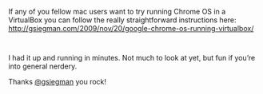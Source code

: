 <!--
slug: how-to-run-google-chrome-os-on-virtualbox-mac
date: Fri Nov 20 2009 09:40:00 GMT+0100 (CET)
tags: ChromeOS, Google, VirtualBox, Nerdery
title: How to Run Google Chrome OS in Virtual Box on Mac
id: 250625952
link: http://joreteg.com/post/250625952/how-to-run-google-chrome-os-on-virtualbox-mac
raw: {"blog_name":"henrikjoreteg","id":250625952,"post_url":"http://joreteg.com/post/250625952/how-to-run-google-chrome-os-on-virtualbox-mac","slug":"how-to-run-google-chrome-os-on-virtualbox-mac","type":"text","date":"2009-11-20 08:40:00 GMT","timestamp":1258706400,"state":"published","format":"markdown","reblog_key":"T5bBqJ81","tags":["ChromeOS","Google","VirtualBox","Nerdery"],"short_url":"http://tmblr.co/ZgL_YyEy3_W","recommended_source":null,"recommended_color":null,"highlighted":[],"note_count":0,"title":"How to Run Google Chrome OS in Virtual Box on Mac","body":"<p>If any of you fellow mac users want to try running Chrome OS in a VirtualBox you can follow the really straightforward instructions here: \n<a href=\"http://gsiegman.com/2009/nov/20/google-chrome-os-running-virtualbox/\">http://gsiegman.com/2009/nov/20/google-chrome-os-running-virtualbox/</a></p>\n\n<p><img src=\"http://31.media.tumblr.com/tumblr_ktefy5sq4C1qzx3i9.png\" alt=\"\"/></p>\n\n<p><img src=\"http://38.media.tumblr.com/tumblr_ktefyh1Xjw1qzx3i9.png\" alt=\"\"/></p>\n\n<p>I had it up and running in minutes. Not much to look at yet, but fun if you&rsquo;re into general nerdery.</p>\n\n<p>Thanks <a href=\"http://twitter.com/gsiegman\">@gsiegman</a> you rock!</p>","reblog":{"tree_html":"","comment":"<p>If any of you fellow mac users want to try running Chrome OS in a VirtualBox you can follow the really straightforward instructions here: \n<a href=\"http://gsiegman.com/2009/nov/20/google-chrome-os-running-virtualbox/\">http://gsiegman.com/2009/nov/20/google-chrome-os-running-virtualbox/</a></p>\n\n<p><img src=\"http://31.media.tumblr.com/tumblr_ktefy5sq4C1qzx3i9.png\" alt=\"\"></p>\n\n<p><img src=\"http://38.media.tumblr.com/tumblr_ktefyh1Xjw1qzx3i9.png\" alt=\"\"></p>\n\n<p>I had it up and running in minutes. Not much to look at yet, but fun if you’re into general nerdery.</p>\n\n<p>Thanks <a href=\"http://twitter.com/gsiegman\">@gsiegman</a> you rock!</p>"},"trail":[{"blog":{"name":"henrikjoreteg","active":true,"theme":{"header_full_width":1500,"header_full_height":500,"header_focus_width":676,"header_focus_height":380,"avatar_shape":"circle","background_color":"#F6F6F6","body_font":"Helvetica Neue","header_bounds":"0,1249,380,573","header_image":"http://static.tumblr.com/df7befc8b0387cf597578e613c221cb3/uzkwgdq/FAjnt7hyg/tumblr_static_agmw2bdhkjs4ws4sscw44swgc.jpg","header_image_focused":"http://static.tumblr.com/df7befc8b0387cf597578e613c221cb3/uzkwgdq/1oSnt7hyh/tumblr_static_tumblr_static_agmw2bdhkjs4ws4sscw44swgc_focused_v3.jpg","header_image_scaled":"http://static.tumblr.com/df7befc8b0387cf597578e613c221cb3/uzkwgdq/FAjnt7hyg/tumblr_static_agmw2bdhkjs4ws4sscw44swgc_2048_v2.jpg","header_stretch":true,"link_color":"#529ECC","show_avatar":true,"show_description":true,"show_header_image":true,"show_title":true,"title_color":"#444444","title_font":"Helvetica Neue","title_font_weight":"bold"}},"post":{"id":"250625952"},"content_raw":"<p>If any of you fellow mac users want to try running Chrome OS in a VirtualBox you can follow the really straightforward instructions here: \n<a href=\"http://gsiegman.com/2009/nov/20/google-chrome-os-running-virtualbox/\">http://gsiegman.com/2009/nov/20/google-chrome-os-running-virtualbox/</a></p>\n\n<p><img src=\"http://31.media.tumblr.com/tumblr_ktefy5sq4C1qzx3i9.png\" alt=\"\"></p>\n\n<p><img src=\"http://38.media.tumblr.com/tumblr_ktefyh1Xjw1qzx3i9.png\" alt=\"\"></p>\n\n<p>I had it up and running in minutes. Not much to look at yet, but fun if you’re into general nerdery.</p>\n\n<p>Thanks <a href=\"http://twitter.com/gsiegman\">@gsiegman</a> you rock!</p>","content":"<p>If any of you fellow mac users want to try running Chrome OS in a VirtualBox you can follow the really straightforward instructions here: \n<a href=\"http://gsiegman.com/2009/nov/20/google-chrome-os-running-virtualbox/\">http://gsiegman.com/2009/nov/20/google-chrome-os-running-virtualbox/</a></p>\n\n<p><img src=\"http://31.media.tumblr.com/tumblr_ktefy5sq4C1qzx3i9.png\" class=\"toggle_inline_image inline_image constrained_image\"/></p>\n\n<p><img src=\"http://38.media.tumblr.com/tumblr_ktefyh1Xjw1qzx3i9.png\" class=\"toggle_inline_image inline_image constrained_image\"/></p>\n\n<p>I had it up and running in minutes. Not much to look at yet, but fun if you’re into general nerdery.</p>\n\n<p>Thanks <a href=\"http://twitter.com/gsiegman\">@gsiegman</a> you rock!</p>","is_current_item":true,"is_root_item":true}]}
publish: 2009-11-020
-->


<p>If any of you fellow mac users want to try running Chrome OS in a VirtualBox you can follow the really straightforward instructions here: 
<a href="http://gsiegman.com/2009/nov/20/google-chrome-os-running-virtualbox/">http://gsiegman.com/2009/nov/20/google-chrome-os-running-virtualbox/</a></p>

<p><img src="http://31.media.tumblr.com/tumblr_ktefy5sq4C1qzx3i9.png" alt=""/></p>

<p><img src="http://38.media.tumblr.com/tumblr_ktefyh1Xjw1qzx3i9.png" alt=""/></p>

<p>I had it up and running in minutes. Not much to look at yet, but fun if you&rsquo;re into general nerdery.</p>

<p>Thanks <a href="http://twitter.com/gsiegman">@gsiegman</a> you rock!</p>
